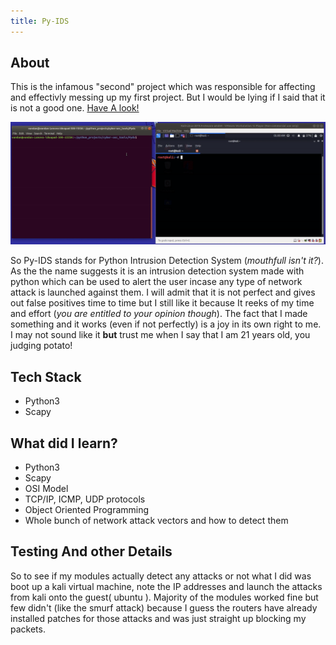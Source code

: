 ```yaml
---
title: Py-IDS
---
```


## About

This is the infamous "second" project which was responsible for affecting and effectivly messing up my first project. But I would be lying if I said that it is not a good one. [Have A look!](https://github.com/vandanrohatgi/Py-IDS)

<img src="/images/attack_detect.gif" />
 
So Py-IDS stands for Python Intrusion Detection System (*mouthfull isn't it?*). As the the name suggests it is an intrusion detection system made with python which can be used to alert the user incase any type of network attack is launched against them. I will admit that it is not perfect and gives out false positives time to time but I still like it because It reeks of my time and effort (*you are entitled to your opinion though*). The fact that I made something and it works (even if not perfectly) is a joy in its own right to me. I may not sound like it **but** trust me when I say that I am 21 years old, you judging potato!

## Tech Stack
- Python3
- Scapy

## What did I learn?
- Python3
- Scapy
- OSI Model
- TCP/IP, ICMP, UDP protocols
- Object Oriented Programming
- Whole bunch of network attack vectors and how to detect them

## Testing And other Details

So to see if my modules actually detect any attacks or not what I did was boot up a kali virtual machine, note the IP addresses and launch the attacks from kali onto the guest( ubuntu ). Majority of the modules worked fine but few didn't (like the smurf attack) because I guess the routers have already installed patches for those attacks and was just straight up blocking my packets.
